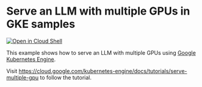 # Serve an LLM with multiple GPUs in GKE samples

[![Open in Cloud Shell](https://gstatic.com/cloudssh/images/open-btn.svg)](https://ssh.cloud.google.com/cloudshell/editor?cloudshell_git_repo=https://github.com/GoogleCloudPlatform/kubernetes-engine-samples&cloudshell_tutorial=README.md&cloudshell_workspace=ai-ml/llm-multiple-gpus)

This example shows how to serve an LLM with multiple GPUs using
[Google Kubernetes Engine](https://cloud.google.com/kubernetes-engine).

Visit https://cloud.google.com/kubernetes-engine/docs/tutorials/serve-multiple-gpu
to follow the tutorial.
